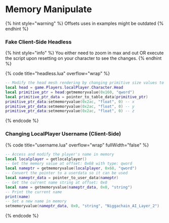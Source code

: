 # Memory Manipulate

{% hint style="warning" %}
Offsets uses in examples might be outdated
{% endhint %}

### Fake Client-Side Headless

{% hint style="info" %}
You either need to zoom in max and out OR execute the script upon resetting on your character to see the changes.
{% endhint %}

{% code title="headless.lua" overflow="wrap" %}
```lua
-- Modify the head mesh rendering by changing primitive size values to 0
local head = game.Players.localPlayer.Character.Head
local primitive_ptr = head:getmemoryvalue(0x160, "qword")
local primitive_ptr_data = pointer_to_table_data(primitive_ptr)
primitive_ptr_data:setmemoryvalue(0x2ac, "float", 0) -- x
primitive_ptr_data:setmemoryvalue(0x2ac, "float", 0) -- y
primitive_ptr_data:setmemoryvalue(0x2ac, "float", 0) -- z
```
{% endcode %}

### Changing LocalPlayer Username (Client-Side)

{% code title="username.lua" overflow="wrap" fullWidth="false" %}
```lua
-- Access and modify the player's name in memory
local localplayer = getlocalplayer()
-- Get the memory value at offset: 0x68 with type: qword
local nameptr = getmemoryvalue(localplayer, 0x68, "qword")
-- Convert the pointer to a userdata so it can be used
local nameptr_data = pointer_to_user_data(nameptr)
-- Get the current name string at offset: 0x0
local name = getmemoryvalue(nameptr_data, 0x0, "string")
-- Print the current name
print(name)
-- Set a new name in memory
setmemoryvalue(nameptr_data, 0x0, "string", "Niggachain_AI_Layer_2")
```
{% endcode %}
